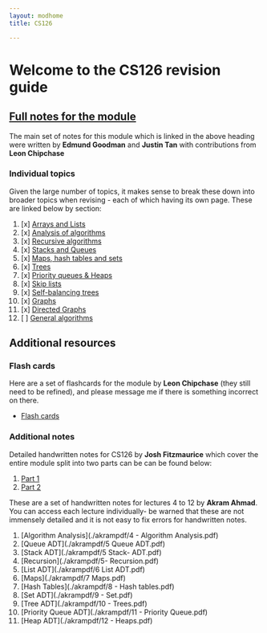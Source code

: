```yaml
---
layout: modhome
title: CS126

---
```


# Welcome to the CS126 revision guide

## [Full notes for the module](opnotes)

The main set of notes for this module which is linked in the above heading were written by **Edmund Goodman** and **Justin Tan** with contributions from **Leon Chipchase**

### Individual topics

Given the large number of topics, it makes sense to break these down into broader topics when revising - each of which having its own page. These are linked below by section:

1. [x] [Arrays and Lists](arrays-and-lists)
2. [x] [Analysis of algorithms](algorithm-analysis)
3. [x] [Recursive algorithms](recursive-algorithms)
4. [x] [Stacks and Queues](stacks-and-queues)
5. [x] [Maps, hash tables and sets](maps-hash-tables-and-sets)
6. [x] [Trees](trees)
7. [x] [Priority queues & Heaps](priority-queues)
8. [x] [Skip lists](skip-lists)
9. [x] [Self-balancing trees](balanced-trees)
10. [x] [Graphs](graphs)
11. [x] [Directed Graphs](digraphs)
12. [ ] [General algorithms](general-algorithms)



## Additional resources

### Flash cards

Here are a set of flashcards for the module by **Leon Chipchase** (they still need to be refined), and please message me if there is something incorrect on there.

- [Flash cards](https://quizlet.com/_99y5l2?x=1jqt&i=18al03)

### Additional notes

Detailed handwritten notes for CS126 by **Josh Fitzmaurice** which cover the entire module split into two parts can be can be found below:

1. [Part 1](./cs126-notes-1.pdf)
2. [Part 2](./cs126-notes-2.pdf)

These are a set of handwritten notes for lectures 4 to 12 by **Akram Ahmad**. You can access each lecture individually- be warned that these are not immensely detailed and it is not easy to fix errors for handwritten notes.

1. [Algorithm Analysis](./akrampdf/4 - Algorithm Analysis.pdf)
2. [Queue ADT](./akrampdf/5 Queue ADT.pdf)
3. [Stack ADT](./akrampdf/5 Stack- ADT.pdf)
4. [Recursion](./akrampdf/5- Recursion.pdf)
5. [List ADT](./akrampdf/6 List ADT.pdf)
6. [Maps](./akrampdf/7 Maps.pdf)
7. [Hash Tables](./akrampdf/8 - Hash tables.pdf)
8. [Set ADT](./akrampdf/9 - Set.pdf)
9. [Tree ADT](./akrampdf/10 - Trees.pdf)
10. [Priority Queue ADT](./akrampdf/11 - Priority Queue.pdf)
11. [Heap ADT](./akrampdf/12 - Heaps.pdf)
